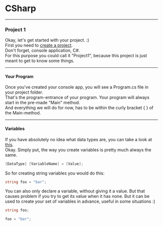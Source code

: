 # CSharp
---
### <a id="Title">Project 1</a>

Okay, let's get started with your project. :)<br>
First you need to [create a project](../Your-First-Project.md).<br>
Don't forget, console application, C#.<br>
For this purpose you could call it "Project1", because this project is just meant to get to know some things.<br>

---
#### <a id="Program">Your Program</a>

Once you've created your console app, you will see a Program.cs file in your project folder.<br>
That's the program-entrance of your program. Your program will always start in the pre-made "Main" method.<br>
And everything we will do for now, has to be within the curly bracket { } of the Main-method.<br>


---
#### <a id="Program">Variables</a>

If you have absolutely no idea what data types are, you can take a look at [this](../../General-Programming/Data-Types.md).<br>
Okay. Simply put, the way you create variables is pretty much always the same.<br>

```csharp
[DataType] [VariableName] = [Value];
```
So for creating string variables you would do this:<br>
```csharp
string foo = "bar";
```
You can also only declare a variable, without giving it a value. But that causes problem if you try to get its value when it has none. But it can be used to create your set of variables in advance, useful in some situations :)<br>
```csharp
string foo;

foo = "bar";
```













